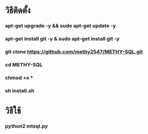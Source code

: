 
# วิธีติดตั้ง
### apt-get upgrade -y && sudo apt-get update -y
### apt-get install git -y & sudo  apt-get install git -y 
### git clone https://github.com/methy2547/METHY-SQL.git
### cd METHY-SQL
### chmod +x *
### sh install.sh

# วิธีใช้

### python2 mtsql.py
